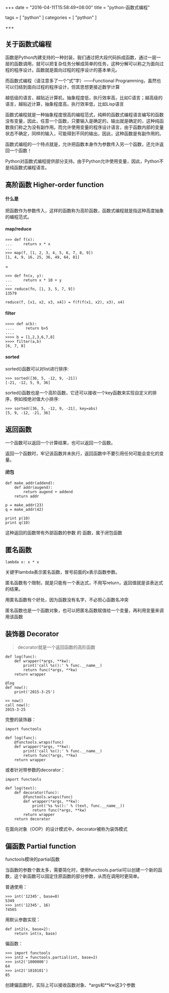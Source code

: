 +++
date = "2016-04-11T15:58:49+08:00"
title = "python-函数式编程"

tags = [ "python" ]
categories = [
  "python"
]

+++
<!--more-->

## 关于函数式编程

函数是Python内建支持的一种封装，我们通过把大段代码拆成函数，通过一层一层的函数调用，就可以把复杂任务分解成简单的任务，这种分解可以称之为面向过程的程序设计。函数就是面向过程的程序设计的基本单元。

而函数式编程（请注意多了一个“式”字）——Functional Programming，虽然也可以归结到面向过程的程序设计，但其思想更接近数学计算

越低级的语言，越贴近计算机，抽象程度低，执行效率高，比如C语言；越高级的语言，越贴近计算，抽象程度高，执行效率低，比如Lisp语言

函数式编程就是一种抽象程度很高的编程范式，纯粹的函数式编程语言编写的函数没有变量，因此，任意一个函数，只要输入是确定的，输出就是确定的，这种纯函数我们称之为没有副作用。而允许使用变量的程序设计语言，由于函数内部的变量状态不确定，同样的输入，可能得到不同的输出，因此，这种函数是有副作用的。

函数式编程的一个特点就是，允许把函数本身作为参数传入另一个函数，还允许返回一个函数！

Python对函数式编程提供部分支持。由于Python允许使用变量，因此，Python不是纯函数式编程语言。

## 高阶函数 Higher-order function

#### 什么是
把函数作为参数传入，这样的函数称为高阶函数，函数式编程就是指这种高度抽象的编程范式。

#### map/reduce

    >>> def f(x):
    ...     return x * x
    ...
    >>> map(f, [1, 2, 3, 4, 5, 6, 7, 8, 9])
    [1, 4, 9, 16, 25, 36, 49, 64, 81]

=

    >>> def fn(x, y):
    ...     return x * 10 + y
    ...
    >>> reduce(fn, [1, 3, 5, 7, 9])
    13579

    reduce(f, [x1, x2, x3, x4]) = f(f(f(x1, x2), x3), x4)

#### filter

    >>>> def a(b):
    ....     return b>5
    ....
    >>>> b = [1,2,3,6,7,8]
    >>>> filter(a,b)
    [6, 7, 8]

#### sorted

sorted()函数可以对list进行排序:

    >>> sorted([36, 5, -12, 9, -21])
    [-21, -12, 5, 9, 36]

sorted()函数也是一个高阶函数，它还可以接收一个key函数来实现自定义的排序，例如按绝对值大小排序:

    >>> sorted([36, 5, -12, 9, -21], key=abs)
    [5, 9, -12, -21, 36]

## 返回函数

一个函数可以返回一个计算结果，也可以返回一个函数。

返回一个函数时，牢记该函数并未执行，返回函数中不要引用任何可能会变化的变量。


#### 闭包

    def make_addr(addend):
        def addr(augend):
            return augend + addend
        return addr

    p = make_addr(23)
    q = make_addr(42)

    print p(10)
    print q(10)

这种返回的函数带有外部函数的参数 的 函数，属于闭包函数

## 匿名函数

`lambda x: x * x`

关键字lambda表示匿名函数，冒号前面的x表示函数参数。

匿名函数有个限制，就是只能有一个表达式，不用写return，返回值就是该表达式的结果。

用匿名函数有个好处，因为函数没有名字，不必担心函数名冲突

匿名函数也是一个函数对象，也可以把匿名函数赋值给一个变量，再利用变量来调用该函数


## 装饰器 Decorator
> decorator就是一个返回函数的高阶函数

    def log(func):
        def wrapper(*args, **kw):
            print('call %s():' % func.__name__)
            return func(*args, **kw)
        return wrapper

    @log
    def now():
        print('2015-3-25')

    >> now()
    call now():
    2015-3-25

完整的装饰器：

    import functools

    def log(func):
        @functools.wraps(func)
        def wrapper(*args, **kw):
            print('call %s():' % func.__name__)
            return func(*args, **kw)
        return wrapper

或者针对带参数的decorator：

    import functools

    def log(text):
        def decorator(func):
            @functools.wraps(func)
            def wrapper(*args, **kw):
                print('%s %s():' % (text, func.__name__))
                return func(*args, **kw)
            return wrapper
        return decorator

在面向对象（OOP）的设计模式中，decorator被称为装饰模式

## 偏函数 Partial function

functools模块的partial函数

当函数的参数个数太多，需要简化时，使用functools.partial可以创建一个新的函数，这个新函数可以固定住原函数的部分参数，从而在调用时更简单。

普通使用：

    >>> int('12345', base=8)
    5349
    >>> int('12345', 16)
    74565

用默认参数实现：

    def int2(x, base=2):
        return int(x, base)

偏函数：

    >>> import functools
    >>> int2 = functools.partial(int, base=2)
    >>> int2('1000000')
    64
    >>> int2('1010101')
    85

创建偏函数时，实际上可以接收函数对象、*args和**kw这3个参数
